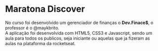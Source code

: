 # Maratona Discover #

No curso foi desenvolvido um gerenciador de finanças o **Dev.Finace$**, o professor é o @maykbrito.<br>
A aplicação foi desenvolvida com HTML5, CSS3 e Javascript, sendo um aula para todos os publicos, seja iniciante ou aquelas que ja fizeram as aulas na plataforma da rocketseat.

